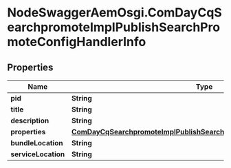 # NodeSwaggerAemOsgi.ComDayCqSearchpromoteImplPublishSearchPromoteConfigHandlerInfo

## Properties
Name | Type | Description | Notes
------------ | ------------- | ------------- | -------------
**pid** | **String** |  | [optional] 
**title** | **String** |  | [optional] 
**description** | **String** |  | [optional] 
**properties** | [**ComDayCqSearchpromoteImplPublishSearchPromoteConfigHandlerProperties**](ComDayCqSearchpromoteImplPublishSearchPromoteConfigHandlerProperties.md) |  | [optional] 
**bundleLocation** | **String** |  | [optional] 
**serviceLocation** | **String** |  | [optional] 



